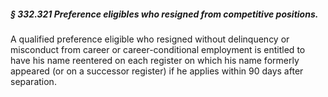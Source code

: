 ##### § 332.321 Preference eligibles who resigned from competitive positions. #####

A qualified preference eligible who resigned without delinquency or misconduct from career or career-conditional employment is entitled to have his name reentered on each register on which his name formerly appeared (or on a successor register) if he applies within 90 days after separation.